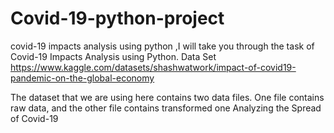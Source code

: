 # Covid-19-python-project
covid-19 impacts analysis  using python ,I will take you through the task of Covid-19 Impacts Analysis using Python.
  Data Set 
https://www.kaggle.com/datasets/shashwatwork/impact-of-covid19-pandemic-on-the-global-economy

The dataset that we are using here contains two data files. One file contains raw data, and the other file contains transformed one
Analyzing the Spread of Covid-19
